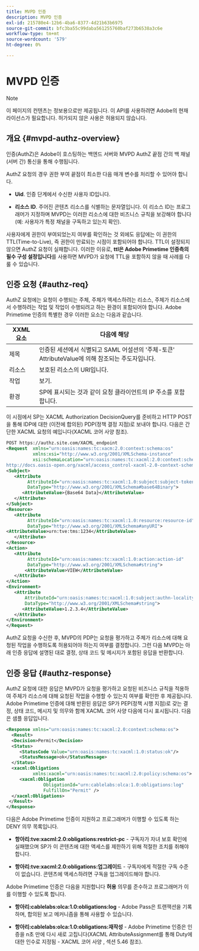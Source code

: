 ```yaml
---
title: MVPD 인증
description: MVPD 인증
exl-id: 215780e4-12b6-4ba6-8377-4d21b63b6975
source-git-commit: bfc3ba55c99daba561255760baf273b6538a3c6e
workflow-type: tm+mt
source-wordcount: '579'
ht-degree: 0%

---
```


# MVPD 인증

>[!NOTE]
>
>이 페이지의 컨텐츠는 정보용으로만 제공됩니다. 이 API를 사용하려면 Adobe의 현재 라이선스가 필요합니다. 허가되지 않은 사용은 허용되지 않습니다.

## 개요 {#mvpd-authz-overview}

인증(AuthZ)은 Adobe이 호스팅하는 백엔드 서버와 MVPD AuthZ 끝점 간의 백 채널(서버 간) 통신을 통해 수행됩니다.

AuthZ 요청의 경우 권한 부여 끝점이 최소한 다음 매개 변수를 처리할 수 있어야 합니다.

* **Uid**. 인증 단계에서 수신한 사용자 ID입니다.

* **리소스 ID**. 주어진 콘텐츠 리소스를 식별하는 문자열입니다. 이 리소스 ID는 프로그래머가 지정하며 MVPD는 이러한 리소스에 대한 비즈니스 규칙을 보강해야 합니다(예: 사용자가 특정 채널을 구독하고 있는지 확인).

사용자에게 권한이 부여되었는지 여부를 확인하는 것 외에도 응답에는 이 권한의 TTL(Time-to-Live), 즉 권한이 만료되는 시점이 포함되어야 합니다. TTL이 설정되지 않으면 AuthZ 요청이 실패합니다.  이러한 이유로, **ttl은 Adobe Primetime 인증측의 필수 구성 설정입니다**&#x200B;를 사용하면 MVPD가 요청에 TTL을 포함하지 않을 때 사례를 다룰 수 있습니다.

## 인증 요청 {#authz-req}

AuthZ 요청에는 요청이 수행되는 주체, 주체가 액세스하려는 리소스, 주체가 리소스에서 수행하려는 작업 및 작업이 수행되려고 하는 환경이 포함되어야 합니다. Adobe Primetime 인증의 특별한 경우 이러한 요소는 다음과 같습니다.

| XXML 요소 | 다음에 해당 |
|---------------|--------------------------------------------------------------------------------------------------------------------------------|
| 제목 | 인증된 세션에서 식별되고 SAML 어설션의 &#39;주체-토큰&#39; AttributeValue에 의해 참조되는 주도자입니다. |
| 리소스 | 보호된 리소스의 URI입니다. |
| 작업 | 보기. |
| 환경 | SP에 표시되는 것과 같이 요청 클라이언트의 IP 주소를 포함합니다. |



이 시점에서 SP는 XACML Authorization DecisionQuery를 준비하고 HTTP POST을 통해 IDP에 대한 (이전에 합의된) PDP(정책 결정 지점)로 보내야 합니다. 다음은 간단한 XACML 요청의 예입니다(XACML 코어 사양 참조).

```XML
POST https://authz.site.com/XACML_endpoint
<Request  xmlns="urn:oasis:names:tc:xacm:2.0:context:schema:os"
          xmlns:xsi="http://www.w3.org/2001/XMLSchema-instance"
          xsi:schemaLocation="urn:oasis:names:tc:xacml:2.0:context:schema:os
http://docs.oasis-open.org/xacml/access_control-xacml-2.0-context-schema-os.xsd">
<Subject>
   <Attribute
        AttributeId="urn:oasis:names:tc:xacml:1.0:subject:subject-token"
        DataType="http://www.w3.org/2001/XMLSchema#base64Binary">
      <AttributeValue>{Base64 Data}</AttributeValue>
   </Attribute>
</Subject>
<Resource>
   <Attribute
        AttributeId="urn:oasis:names:tc:xacml:1.0:resource:resource-id"
        DataType="http://www.w3.org/2001/XMLSchema#anyURI">
<AttributeValue>urn:tve:tms:1234</AttributeValue>
   </Attribute>
</Resource>
<Action>
   <Attribute
        AttributeId="urn:oasis:names:tc:xacml:1.0:action:action-id"
        DataType="http://www.w3.org/2001/XMLSchema#string">
       <AttributeValue>VIEW</AttributeValue>
   </Attribute>
</Action>
<Environment>
   <Attribute
       AttributeId="urn:oasis:names:tc:xacml:1.0:subject:authn-locality:ip-address"
       DataType="http://www.w3.org/2001/XMLSchema#string">
      <AttributeValue>1.2.3.4</AttributeValue>
   </Attribute>
</Environment>
</Request>
```


AuthZ 요청을 수신한 후, MVPD의 PDP는 요청을 평가하고 주체가 리소스에 대해 요청된 작업을 수행하도록 허용되어야 하는지 여부를 결정합니다. 그런 다음 MVPD는 아래 인증 응답에 설명된 대로 결정, 상태 코드 및 메시지가 포함된 응답을 반환합니다.

## 인증 응답 {#authz-response}

AuthZ 요청에 대한 응답은 MVPD가 요청을 평가하고 요청된 비즈니스 규칙을 적용하여 주체가 리소스에 대해 요청된 작업을 수행할 수 있는지 여부를 확인한 후 제공됩니다. Adobe Primetime 인증에 대해 반환된 응답은 SP가 PEP(정책 시행 지점)로 갖는 결정, 상태 코드, 메시지 및 의무와 함께 XACML 코어 사양 다음에 다시 표시됩니다. 다음은 샘플 응답입니다.

```XML
<Response xmlns="urn:oasis:names:tc:xacml:2.0:context:schema:os">
  <Result>
  <Decision>Permit</Decision>
  <Status>
     <StatusCode Value="urn:oasis:names:tc:xacml:1.0:status:ok"/>
     <StatusMessage>ok</StatusMessage>
  </Status>
  <xacml:Obligations     
          xmlns:xacml="urn:oasis:names:tc:xacml:2.0:policy:schema:os">
     <xacml:Obligation    
              ObligationId="urn:cablelabs:olca:1.0:obligations:log"
              FulfillOn="Permit" />
  </xacml:Obligations>
 </Result>
</Response>
```

다음은 Adobe Primetime 인증이 지원하고 프로그래머가 이행할 수 있도록 하는 DENY 의무 목록입니다.

* **항아리:tve:xacml:2.0:obligations:restrict-pc** - 구독자가 자녀 보호 확인에 실패했으며 SP가 이 콘텐츠에 대한 액세스를 제한하기 위해 적절한 조치를 취해야 합니다.

* **항아리:tve:xacml:2.0:obligations:업그레이드** - 구독자에게 적절한 구독 수준이 없습니다.  콘텐츠에 액세스하려면 구독을 업그레이드해야 합니다.

Adobe Primetime 인증은 다음을 지원합니다 **허용** 의무를 준수하고 프로그래머가 이를 이행할 수 있도록 합니다.

* **항아리:cablelabs:olca:1.0:obligations:log** - Adobe Pass은 트랜잭션을 기록하며, 합의된 보고 메커니즘을 통해 사용할 수 있습니다.

* **항아리:cablelabs:olca:1.0:obligations:재작성** - Adobe Primetime 인증은 인증을 n초 만에 다시 새로 고칩니다(XACML AttributeAssignment를 통해 Duty에 대한 인수로 지정됨 - XACML 코어 사양 , 섹션 5.46 참조).

<!--
>![RelatedInformation]
>* [Preflight Authorization](/help/authentication/preflight-authz.md)
>* [Authentication](/help/authentication/authn-usecase.md)
-->
